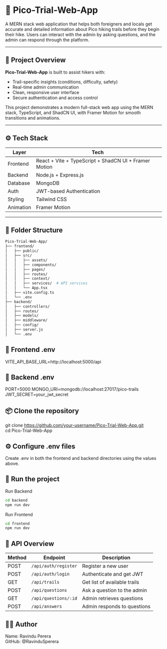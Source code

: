 # 🥾 Pico-Trial-Web-App

A MERN stack web application that helps both foreigners and locals get accurate and detailed information about Pico hiking trails before they begin their hike. Users can interact with the admin by asking questions, and the admin can respond through the platform.

---

## 📌 Project Overview

**Pico-Trial-Web-App** is built to assist hikers with:
- Trail-specific insights (conditions, difficulty, safety)
- Real-time admin communication
- Clean, responsive user interface
- Secure authentication and access control

This project demonstrates a modern full-stack web app using the MERN stack, TypeScript, and ShadCN UI, with Framer Motion for smooth transitions and animations.

---

## ⚙️ Tech Stack

| Layer     | Tech                                |
|-----------|-------------------------------------|
| Frontend  | React + Vite + TypeScript + ShadCN UI + Framer Motion |
| Backend   | Node.js + Express.js                |
| Database  | MongoDB                             |
| Auth      | JWT-based Authentication            |
| Styling   | Tailwind CSS                        |
| Animation | Framer Motion                       |

---

## 📂 Folder Structure

```bash
Pico-Trial-Web-App/
├── frontend/
│   ├── public/
│   ├── src/
│   │   ├── assets/
│   │   ├── components/
│   │   ├── pages/
│   │   ├── routes/
│   │   ├── context/
│   │   ├── services/  # API services
│   │   └── App.tsx
│   ├── vite.config.ts
│   └── .env
├── backend/
│   ├── controllers/
│   ├── routes/
│   ├── models/
│   ├── middleware/
│   ├── config/
│   ├── server.js
│   └── .env

```

## 🔐 Frontend .env
VITE_API_BASE_URL=http://localhost:5000/api

## 🔐 Backend .env
PORT=5000
MONGO_URI=mongodb://localhost:27017/pico-trails
JWT_SECRET=your_jwt_secret

## 📦 Clone the repository
git clone https://github.com/your-username/Pico-Trial-Web-App.git <br>
cd Pico-Trial-Web-App

## ⚙️ Configure .env files
Create .env in both the frontend and backend directories using the values above.

## 🚀 Run the project
Run Backend
```bash
cd backend
npm run dev
```

Run Frontend
```bash
cd frontend
npm run dev
```

## 📡 API Overview

| Method | Endpoint             | Description                  |
| ------ | -------------------- | ---------------------------- |
| POST   | `/api/auth/register` | Register a new user          |
| POST   | `/api/auth/login`    | Authenticate and get JWT     |
| GET    | `/api/trails`        | Get list of available trails |
| POST   | `/api/questions`     | Ask a question to the admin  |
| GET    | `/api/questions/:id` | Admin retrieves questions    |
| POST   | `/api/answers`       | Admin responds to questions  |

## 👨‍💻 Author

Name: Ravindu Perera <br>
GitHub: @RavinduSperera

